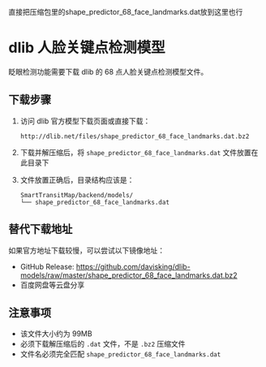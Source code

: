 直接把压缩包里的shape_predictor_68_face_landmarks.dat放到这里也行


# dlib 人脸关键点检测模型

眨眼检测功能需要下载 dlib 的 68 点人脸关键点检测模型文件。

## 下载步骤

1. 访问 dlib 官方模型下载页面或直接下载：
   ```
   http://dlib.net/files/shape_predictor_68_face_landmarks.dat.bz2
   ```

2. 下载并解压缩后，将 `shape_predictor_68_face_landmarks.dat` 文件放置在此目录下

3. 文件放置正确后，目录结构应该是：
   ```
   SmartTransitMap/backend/models/
   └── shape_predictor_68_face_landmarks.dat
   ```

## 替代下载地址

如果官方地址下载较慢，可以尝试以下镜像地址：
- GitHub Release: https://github.com/davisking/dlib-models/raw/master/shape_predictor_68_face_landmarks.dat.bz2
- 百度网盘等云盘分享

## 注意事项

- 该文件大小约为 99MB
- 必须下载解压缩后的 `.dat` 文件，不是 `.bz2` 压缩文件
- 文件名必须完全匹配 `shape_predictor_68_face_landmarks.dat` 
